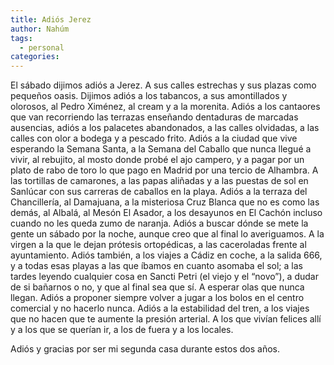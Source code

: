 ```yaml
---
title: Adiós Jerez
author: Nahúm
tags:
  - personal
categories:
---
```


El sábado dijimos adiós a Jerez. A sus calles estrechas y sus plazas como pequeños oasis. Dijimos adiós a los tabancos, a sus amontillados y olorosos, al Pedro Ximénez, al cream y a la morenita. Adiós a los cantaores que van recorriendo las terrazas enseñando dentaduras de marcadas ausencias, adiós a los palacetes abandonados, a las calles olvidadas, a las calles con olor a bodega y a pescado frito. Adiós a la ciudad que vive esperando la Semana Santa, a la Semana del Caballo que nunca llegué a vivir, al rebujito, al mosto donde probé el ajo campero, y a pagar por un plato de rabo de toro lo que pago en Madrid por una tercio de Alhambra. A las tortillas de camarones, a las papas aliñadas y a las puestas de sol en Sanlúcar con sus carreras de caballos en la playa. Adiós a la terraza del Chancillería, al Damajuana, a la misteriosa Cruz Blanca que no es como las demás, al Albalá, al Mesón El Asador, a los desayunos en El Cachón incluso cuando no les queda zumo de naranja. Adiós a buscar dónde se mete la gente un sábado por la noche, aunque creo que al final lo averiguamos. A la virgen a la que le dejan prótesis ortopédicas, a las caceroladas frente al ayuntamiento. Adiós también, a los viajes a Cádiz en coche, a la salida 666, y a todas esas playas a las que íbamos en cuanto asomaba el sol; a las tardes leyendo cualquier cosa en Sancti Petri (el viejo y el “novo”), a dudar de si bañarnos o no, y que al final sea que sí. A esperar olas que nunca llegan. Adiós a proponer siempre volver a jugar a los bolos en el centro comercial y no hacerlo nunca. Adiós a la estabilidad del tren, a los viajes que no hacen que te aumente la presión arterial. A los que vivían felices allí y a los que se querían ir, a los de fuera y a los locales.

Adiós y gracias por ser mi segunda casa durante estos dos años.

